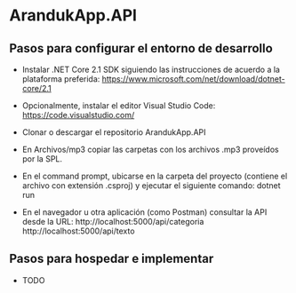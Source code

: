 # ArandukApp.API

## Pasos para configurar el entorno de desarrollo
- Instalar .NET Core 2.1 SDK siguiendo las instrucciones de acuerdo a la plataforma preferida:
https://www.microsoft.com/net/download/dotnet-core/2.1

- Opcionalmente, instalar el editor Visual Studio Code:
https://code.visualstudio.com/

- Clonar o descargar el repositorio ArandukApp.API

- En Archivos/mp3 copiar las carpetas con los archivos .mp3 proveídos por la SPL.

- En el command prompt, ubicarse en la carpeta del proyecto (contiene el archivo con extensión .csproj) y ejecutar el siguiente comando:
dotnet run

- En el navegador u otra aplicación (como Postman) consultar la API desde la URL:
http://localhost:5000/api/categoria
http://localhost:5000/api/texto

## Pasos para hospedar e implementar
- TODO
